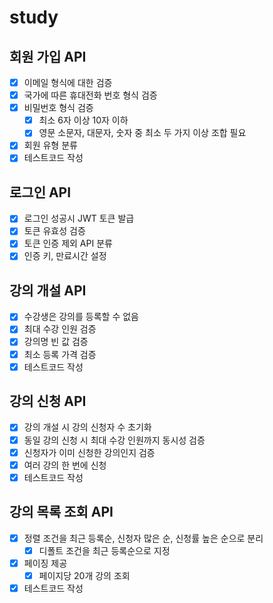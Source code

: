 # study

## 회원 가입 API

- [x] 이메일 형식에 대한 검증  
- [x] 국가에 따른 휴대전화 번호 형식 검증  
- [x] 비밀번호 형식 검증  
  - [x] 최소 6자 이상 10자 이하  
  - [x] 영문 소문자, 대문자, 숫자 중 최소 두 가지 이상 조합 필요  
- [x] 회원 유형 분류  
- [x] 테스트코드 작성  

## 로그인 API

- [x] 로그인 성공시 JWT 토큰 발급  
- [x] 토큰 유효성 검증  
- [x] 토큰 인증 제외 API 분류  
- [x] 인증 키, 만료시간 설정 

## 강의 개설 API

- [x] 수강생은 강의를 등록할 수 없음  
- [x] 최대 수강 인원 검증  
- [x] 강의명 빈 값 검증  
- [x] 최소 등록 가격 검증  
- [x] 테스트코드 작성  

## 강의 신청 API

- [x] 강의 개설 시 강의 신청자 수 초기화  
- [x] 동일 강의 신청 시 최대 수강 인원까지 동시성 검증  
- [x] 신청자가 이미 신청한 강의인지 검증  
- [x] 여러 강의 한 번에 신청  
- [x] 테스트코드 작성  

## 강의 목록 조회 API

- [x] 정렬 조건을 최근 등록순, 신청자 많은 순, 신청률 높은 순으로 분리  
  - [x] 디폴트 조건을 최근 등록순으로 지정  
- [x] 페이징 제공  
  - [x] 페이지당 20개 강의 조회  
- [x] 테스트코드 작성  
